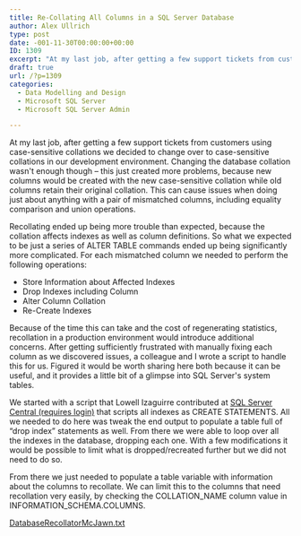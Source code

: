 ```yaml
---
title: Re-Collating All Columns in a SQL Server Database
author: Alex Ullrich
type: post
date: -001-11-30T00:00:00+00:00
ID: 1309
excerpt: "At my last job, after getting a few support tickets from customers using case-sensitive collations we decided to change over to case-sensitive collations in our development environment.  Changing the database collation wasn't enough though - this just c&hellip;"
draft: true
url: /?p=1309
categories:
  - Data Modelling and Design
  - Microsoft SQL Server
  - Microsoft SQL Server Admin

---
```

At my last job, after getting a few support tickets from customers using case-sensitive collations we decided to change over to case-sensitive collations in our development environment. Changing the database collation wasn't enough though &#8211; this just created more problems, because new columns would be created with the new case-sensitive collation while old columns retain their original collation. This can cause issues when doing just about anything with a pair of mismatched columns, including equality comparison and union operations.

Recollating ended up being more trouble than expected, because the collation affects indexes as well as column definitions. So what we expected to be just a series of ALTER TABLE commands ended up being significantly more complicated. For each mismatched column we needed to perform the following operations:

  * Store Information about Affected Indexes
  * Drop Indexes including Column
  * Alter Column Collation
  * Re-Create Indexes

Because of the time this can take and the cost of regenerating statistics, recollation in a production environment would introduce additional concerns. After getting sufficiently frustrated with manually fixing each column as we discovered issues, a colleague and I wrote a script to handle this for us. Figured it would be worth sharing here both because it can be useful, and it provides a little bit of a glimpse into SQL Server's system tables.

We started with a script that Lowell Izaguirre contributed at [SQL Server Central (requires login)][1] that scripts all indexes as CREATE STATEMENTS. All we needed to do here was tweak the end output to populate a table full of “drop index” statements as well. From there we were able to loop over all the indexes in the database, dropping each one. With a few modifications it would be possible to limit what is dropped/recreated further but we did not need to do so.

From there we just needed to populate a table variable with information about the columns to recollate. We can limit this to the columns that need recollation very easily, by checking the COLLATION\_NAME column value in INFORMATION\_SCHEMA.COLUMNS.

[DatabaseRecollatorMcJawn.txt][2]

 [1]: http://www.sqlservercentral.com/scripts/Indexing/31652/
 [2]: /wp-content/uploads/blogs/All/recollating-all-columns/DatabaseRecollatorMcJawn.txt?mtime=1315590758